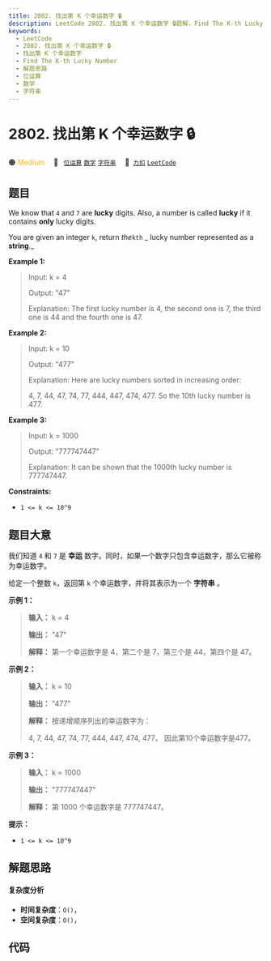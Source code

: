 ```yaml
---
title: 2802. 找出第 K 个幸运数字 🔒
description: LeetCode 2802. 找出第 K 个幸运数字 🔒题解，Find The K-th Lucky Number，包含解题思路、复杂度分析以及完整的 JavaScript 代码实现。
keywords:
  - LeetCode
  - 2802. 找出第 K 个幸运数字 🔒
  - 找出第 K 个幸运数字
  - Find The K-th Lucky Number
  - 解题思路
  - 位运算
  - 数学
  - 字符串
---
```


# 2802. 找出第 K 个幸运数字 🔒

🟠 <font color=#ffb800>Medium</font>&emsp; 🔖&ensp; [`位运算`](/tag/bit-manipulation.md) [`数学`](/tag/math.md) [`字符串`](/tag/string.md)&emsp; 🔗&ensp;[`力扣`](https://leetcode.cn/problems/find-the-k-th-lucky-number) [`LeetCode`](https://leetcode.com/problems/find-the-k-th-lucky-number)

## 题目

We know that `4` and `7` are **lucky** digits. Also, a number is called
**lucky**  if it contains **only** lucky digits.

You are given an integer `k`, return _the_`kth` _  lucky number represented as
a **string**._



**Example 1:**

> Input: k = 4
> 
> Output: "47"
> 
> Explanation: The first lucky number is 4, the second one is 7, the third one is 44 and the fourth one is 47.

**Example 2:**

> Input: k = 10
> 
> Output: "477"
> 
> Explanation: Here are lucky numbers sorted in increasing order:
> 
> 4, 7, 44, 47, 74, 77, 444, 447, 474, 477. So the 10th lucky number is 477.

**Example 3:**

> Input: k = 1000
> 
> Output: "777747447"
> 
> Explanation: It can be shown that the 1000th lucky number is 777747447.

**Constraints:**

  * `1 <= k <= 10^9`


## 题目大意

我们知道 `4` 和 `7` 是 **幸运** 数字。同时，如果一个数字只包含幸运数字，那么它被称为幸运数字。

给定一个整数 `k`，返回第 `k` 个幸运数字，并将其表示为一个 **字符串** 。



**示例 1：**

> 
> 
> 
> 
> 
> **输入：** k = 4
> 
> **输出：** "47"
> 
> **解释：** 第一个幸运数字是 4，第二个是 7，第三个是 44，第四个是 47。
> 
> 

**示例 2：**

> 
> 
> 
> 
> 
> **输入：** k = 10
> 
> **输出：** "477"
> 
> **解释：** 按递增顺序列出的幸运数字为：
> 
> 4, 7, 44, 47, 74, 77, 444, 447, 474, 477。 因此第10个幸运数字是477。

**示例 3：**

> 
> 
> 
> 
> 
> **输入：** k = 1000
> 
> **输出：** "777747447"
> 
> **解释：** 第 1000 个幸运数字是 777747447。
> 
> 



**提示：**

  * `1 <= k <= 10^9`


## 解题思路

#### 复杂度分析

- **时间复杂度**：`O()`，
- **空间复杂度**：`O()`，

## 代码

```javascript

```